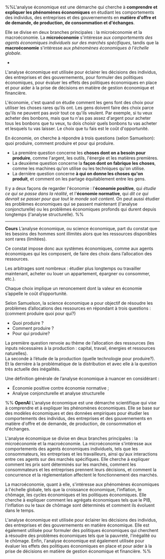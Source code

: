 %%L'analyse économique est une démarche qui cherche à **comprendre et expliquer les phénomènes économiques** en étudiant les comportements des individus, des entreprises et des gouvernements en **matière d'offre et de demande, de production, de consommation et d'échanges**. 

Elle se divise en deux branches principales : la microéconomie et la macroéconomie. La **microéconomie** s'intéresse aux *comportements des agents économiques individuels sur des marchés spécifiques*, tandis que la **macroéconomie** s'intéresse aux *phénomènes économiques à l'échelle globale*. 

-

L'analyse économique est utilisée pour éclairer les décisions des individus, des entreprises et des gouvernements, pour formuler des politiques économiques, pour évaluer les effets des politiques économiques en place et pour aider à la prise de décisions en matière de gestion économique et financière.

L'économie, c'est quand on étudie comment les gens font des choix pour utiliser les choses rares qu'ils ont. Les gens doivent faire des choix parce qu'ils ne peuvent pas avoir tout ce qu'ils veulent. Par exemple, si tu veux acheter des bonbons, mais que tu n'as pas assez d'argent pour acheter tous les bonbons que tu veux, tu dois choisir quels bonbons tu vas acheter et lesquels tu vas laisser. Le choix que tu fais est le coût d'opportunité.

En économie, on cherche à répondre à trois questions (selon Samuelson): quoi produire, comment produire et pour qui produire. 
- La première question concerne les **choses dont on a besoin pour produire**, comme l'argent, les outils, l'énergie et les matières premières. 
- La deuxième question concerne la **façon dont on fabrique les choses**, comme les machines qu'on utilise ou les techniques qu'on utilise. 
- La dernière question concerne **à qui on donne les choses qu'on produit**, et comment on les partage équitablement entre les gens.

Il y a deux façons de regarder l'économie : l'**économie positive**, qui *étudie ce qui se passe dans la réalité*, et l'**économie normative**, qui *dit ce qui devrait se passer pour que tout le monde soit content*. On peut aussi étudier les problèmes économiques qui se passent maintenant (l'analyse conjoncturelle) ou les problèmes économiques profonds qui durent depuis longtemps (l'analyse structurelle).
%%

---
**Cours**
L’analyse économique, ou science économique, part du constat que les besoins des hommes sont illimités alors que les ressources disponibles sont rares (limitées).

Ce constat impose donc aux systèmes économiques, comme aux agents économiques qui les composent, de faire des choix dans l’allocation des ressources.

Les arbitrages sont nombreux : étudier plus longtemps ou travailler maintenant, acheter ou louer un appartement, épargner ou consommer, etc.).

Chaque choix implique un renoncement dont la valeur en économie s’appelle le coût d’opportunité.

Selon Samuelson, la science économique a pour objectif de résoudre les problèmes d’allocations des ressources en répondant à trois questions : (comment produire quoi pour qui?)
- Quoi produire ?  
- Comment produire ?  
- Pour qui produire?

La première question renvoie au thème de l’allocation des ressources (les inputs nécessaires à la production : capital, travail, énergies et ressources naturelles).  
La seconde à l’étude de la production (quelle technologie pour produire?). Et la dernière à la problématique de la distribution et avec elle à la question très actuelle des inégalités.

Une définition générale de l’analyse économique à nuancer en considérant :
-   Économie positive contre économie normative ;
-   Analyse conjoncturelle et analyse structurelle

%%
**OpenAI**
L'analyse économique est une démarche scientifique qui vise à comprendre et à expliquer les phénomènes économiques. Elle se base sur des modèles économiques et des données empiriques pour étudier les comportements des individus, des entreprises et des gouvernements en matière d'offre et de demande, de production, de consommation et d'échanges.

L'analyse économique se divise en deux branches principales : la microéconomie et la macroéconomie. La microéconomie s'intéresse aux comportements des agents économiques individuels, tels que les consommateurs, les entreprises et les travailleurs, ainsi qu'aux interactions entre ces agents sur des marchés spécifiques. Elle cherche à expliquer comment les prix sont déterminés sur les marchés, comment les consommateurs et les entreprises prennent leurs décisions, et comment la concurrence et la réglementation affectent le fonctionnement des marchés.

La macroéconomie, quant à elle, s'intéresse aux phénomènes économiques à l'échelle globale, tels que la croissance économique, l'inflation, le chômage, les cycles économiques et les politiques économiques. Elle cherche à expliquer comment les agrégats économiques tels que le PIB, l'inflation ou le taux de chômage sont déterminés et comment ils évoluent dans le temps.

L'analyse économique est utilisée pour éclairer les décisions des individus, des entreprises et des gouvernements en matière économique. Elle est également utilisée pour formuler des politiques économiques qui cherchent à résoudre des problèmes économiques tels que la pauvreté, l'inégalité ou le chômage. Enfin, l'analyse économique est également utilisée pour évaluer les effets des politiques économiques en place et pour aider à la prise de décisions en matière de gestion économique et financière.
%%